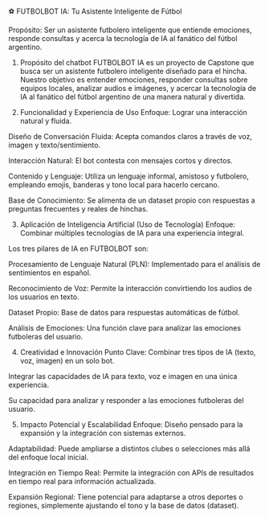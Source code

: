 ⚽ FUTBOLBOT IA: Tu Asistente Inteligente de Fútbol

Propósito: Ser un asistente futbolero inteligente que entiende emociones, responde consultas y acerca la tecnología de IA al fanático del fútbol argentino.

1) Propósito del chatbot
FUTBOLBOT IA es un proyecto de Capstone que busca ser un asistente futbolero inteligente diseñado para el hincha. Nuestro objetivo es entender emociones, responder consultas sobre equipos locales, analizar audios e imágenes, y acercar la tecnología de IA al fanático del fútbol argentino de una manera natural y divertida.

2) Funcionalidad y Experiencia de Uso
Enfoque: Lograr una interacción natural y fluida.

Diseño de Conversación Fluida: Acepta comandos claros a través de voz, imagen y texto/sentimiento.

Interacción Natural: El bot contesta con mensajes cortos y directos.

Contenido y Lenguaje: Utiliza un lenguaje informal, amistoso y futbolero, empleando emojis, banderas y tono local para hacerlo cercano.

Base de Conocimiento: Se alimenta de un dataset propio con respuestas a preguntas frecuentes y reales de hinchas.

3) Aplicación de Inteligencia Artificial (Uso de Tecnología)
Enfoque: Combinar múltiples tecnologías de IA para una experiencia integral.

Los tres pilares de IA en FUTBOLBOT son:

Procesamiento de Lenguaje Natural (PLN): Implementado para el análisis de sentimientos en español.

Reconocimiento de Voz: Permite la interacción convirtiendo los audios de los usuarios en texto.

Dataset Propio: Base de datos para respuestas automáticas de fútbol.

Análisis de Emociones: Una función clave para analizar las emociones futboleras del usuario.

4) Creatividad e Innovación
Punto Clave: Combinar tres tipos de IA (texto, voz, imagen) en un solo bot.

Integrar las capacidades de IA para texto, voz e imagen en una única experiencia.

Su capacidad para analizar y responder a las emociones futboleras del usuario.

5) Impacto Potencial y Escalabilidad
Enfoque: Diseño pensado para la expansión y la integración con sistemas externos.

Adaptabilidad: Puede ampliarse a distintos clubes o selecciones más allá del enfoque local inicial.

Integración en Tiempo Real: Permite la integración con APIs de resultados en tiempo real para información actualizada.

Expansión Regional: Tiene potencial para adaptarse a otros deportes o regiones, simplemente ajustando el tono y la base de datos (dataset).
